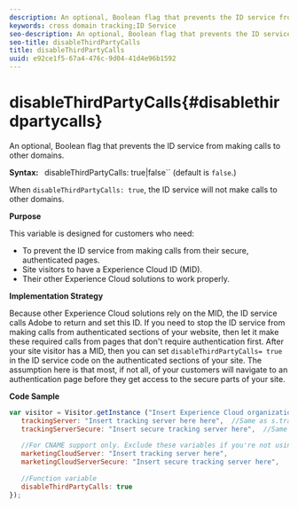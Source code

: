 ```yaml
---
description: An optional, Boolean flag that prevents the ID service from making calls to other domains.
keywords: cross domain tracking;ID Service
seo-description: An optional, Boolean flag that prevents the ID service from making calls to other domains.
seo-title: disableThirdPartyCalls
title: disableThirdPartyCalls
uuid: e92ce1f5-67a4-476c-9d04-41d4e96b1592
---
```


# disableThirdPartyCalls{#disablethirdpartycalls}

An optional, Boolean flag that prevents the ID service from making calls to other domains.

 **Syntax:** ` `disableThirdPartyCalls: true|false`` (default is `false`.)

When `disableThirdPartyCalls: true`, the ID service will not make calls to other domains.

**Purpose**

This variable is designed for customers who need:

* To prevent the ID service from making calls from their secure, authenticated pages. 
* Site visitors to have a Experience Cloud ID (MID). 
* Their other Experience Cloud solutions to work properly.

**Implementation Strategy**

Because other Experience Cloud solutions rely on the MID, the ID service calls Adobe to return and set this ID. If you need to stop the ID service from making calls from authenticated sections of your website, then let it make these required calls from pages that don't require authentication first. After your site visitor has a MID, then you can set `disableThirdPartyCalls= true` in the ID service code on the authenticated sections of your site. The assumption here is that most, if not all, of your customers will navigate to an authentication page before they get access to the secure parts of your site.

**Code Sample**

```js
var visitor = Visitor.getInstance ("Insert Experience Cloud organization ID here",{ 
   trackingServer: "Insert tracking server here here",  //Same as s.trackingServer 
   trackingServerSecure: "Insert secure tracking server here",  //Same as s.trackingServerSecure 
 
   //For CNAME support only. Exclude these variables if you're not using CNAME 
   marketingCloudServer: "Insert tracking server here", 
   marketingCloudServerSecure: "Insert secure tracking server here", 
 
   //Function variable 
   disableThirdPartyCalls: true 
}); 

```

